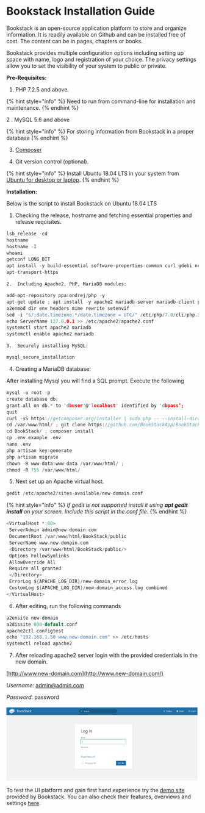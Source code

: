 # Bookstack Installation Guide

Bookstack is an open-source application platform to store and organize information. It is readily available on Github and can be installed free of cost. The content can be in pages, chapters or books.

Bookstack provides multiple configuration options including setting up space with name, logo and registration of your choice. The privacy settings allow you to set the visibility of your system to public or private.

**Pre-Requisites:**

1. PHP 7.2.5 and above.

{% hint style="info" %}
Need to run from command-line for installation and maintenance.
{% endhint %}

   2 .  MySQL 5.6 and above      

{% hint style="info" %}
For storing information from Bookstack in a proper database
{% endhint %}

   3. [Composer](https://getcomposer.org/)

   4. Git version control \(optional\).

{% hint style="info" %}
Install Ubuntu 18.04 LTS in your system from [Ubuntu for desktop or laptop](https://ubuntu.com/download/desktop).
{% endhint %}

**Installation:**

Below is the script to install Bookstack on Ubuntu 18.04 LTS

1. Checking the release, hostname and fetching essential properties and release requisites.

```c
lsb_release -cd
hostname
hostname -I
whoami
getconf LONG_BIT
apt install -y build-essential software-properties-common curl gdebi net-tools wget curl sqlite3 dirmngr nano lsb-release
apt-transport-https
```

    2.  Including Apache2, PHP, MariaDB modules:

```c
add-apt-repository ppa:ondrej/php -y
apt-get update ; apt install -y apache2 mariadb-server mariadb-client php7.0 php7.0-cli php7.0-fpm php7.0-cgi php7.0-bcmath php7.0-curl php7.0-gd php7.0-intl php7.0-json php7.0-mbstring php7.0-mysql php7.0-opcache php7.0-sqlite3 php7.0-xml php7.0-zip php7.0-snmp php7.0-json php7.0-imap php7.0-common php7.0-tidy php7.0-mcrypt php7.0-pgsql php-pear
a2enmod dir env headers mime rewrite setenvif
sed -i "s/;date.timezone.*/date.timezone = UTC/" /etc/php/7.0/cli/php.ini 
echo ServerName 127.0.0.1 >> /etc/apache2/apache2.conf
systemctl start apache2 mariadb 
systemctl enable apache2 mariadb
```

    3.  Securely installing MySQL:

```c
mysql_secure_installation
```

   4. Creating a MariaDB database:

 After installing Mysql you will find a SQL prompt. Execute the following

```c
mysql -u root -p
create database db;
grant all on db.* to 'dbuser'@'localhost' identified by 'dbpass’;
quit
curl -sS https://getcomposer.org/installer | sudo php -- --install-dir=/usr/local/bin --filename=composer
cd /var/www/html/ ; git clone https://github.com/BookStackApp/BookStack.git --branch release --single-branch
cd BookStack/ ; composer install
cp .env.example .env
nano .env
php artisan key:generate
php artisan migrate
chown -R www-data:www-data /var/www/html/ ;
chmod -R 755 /var/www/html/
```

  5. Next set up an Apache virtual host.

```c
gedit /etc/apache2/sites-available/new-domain.conf
```

{% hint style="info" %}
_If gedit is not supported install it using_ _**apt gedit install**_ _on your screen. Include this script in the.conf file._
{% endhint %}

```c
<VirtualHost *:80>
 ServerAdmin admin@new-domain.com
 DocumentRoot /var/www/html/BookStack/public
 ServerName www.new-domain.com
 <Directory /var/www/html/BookStack/public/>
 Options FollowSymlinks
 AllowOverride All
 Require all granted
 </Directory>
 ErrorLog ${APACHE_LOG_DIR}/new-domain_error.log
 CustomLog ${APACHE_LOG_DIR}/new-domain_access.log combined
</VirtualHost>
```

  6. After editing, run the following commands

```c
a2ensite new-domain
a2dissite 000-default.conf
apache2ctl configtest
echo "192.168.1.50 www.new-domain.com" >> /etc/hosts
systemctl reload apache2
```

  7.  After reloading apache2 server login with the provided credentials in the new domain.

[http://www.new-domain.com](http://www.new-domain.com/)

_Username_: [admin@admin.com](mailto:admin@admin.com)

_Password_: password

![](.gitbook/assets/0.png)

To test the UI platform and gain first hand experience try the [demo site](https://demo.bookstackapp.com/) provided by Bookstack. You can also check their features, overviews and settings [here](https://www.bookstackapp.com/).

